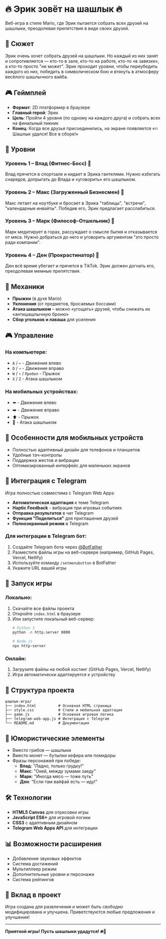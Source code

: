 # 🔥 Эрик зовёт на шашлык 🔥

Веб-игра в стиле Mario, где Эрик пытается собрать всех друзей на шашлыки, преодолевая препятствия в виде своих друзей.

## 📜 Сюжет

Эрик очень хочет собрать друзей на шашлыки. Но каждый из них занят и сопротивляется — кто-то в зале, кто-то на работе, кто-то «в завязке», а кто-то просто "не может". Эрик проходит уровни, чтобы переубедить каждого из них, победить в символическом бою и втянуть в атмосферу весёлого шашлычного вайба.

## 🎮 Геймплей

- **Формат**: 2D платформер в браузере
- **Главный герой**: Эрик
- **Цель**: Пройти 4 уровня (по одному на каждого друга) и собрать всех на финальный пикник
- **Конец**: Когда все друзья присоединились, на экране появляется «🔥 Шашлык удался! Все в сборе!»

## 🧱 Уровни

### Уровень 1 – Влад (Фитнес-Босс) 💪
Влад прячется в спортзале и кидает в Эрика гантелями. Нужно избегать снарядов, допрыгать до Влада и «уговорить» его шашлыком.

### Уровень 2 – Макс (Загруженный Бизнесмен) 💼
Макс летает на ноутбуке и бросает в Эрика "таблицы", "встречи", "календарные инвайты". Победив его, Эрик предлагает расслабиться.

### Уровень 3 – Марк (Философ-Отшельник) 🧘
Марк медитирует в горах, рассуждает о смысле бытия и отказывается от мяса. Нужно добраться до него и уговорить аргументом "это просто ради компании".

### Уровень 4 – Ден (Прокрастинатор) 📱
Ден всё время убегает и прячется в TikTok. Эрик должен догнать его, преодолевая мемные препятствия.

## 🔧 Механики

- **Прыжки** (в духе Mario)
- **Уклонения** (от предметов, бросаемых боссами)
- **Атака шашлыком** – можно «угощать» друзей, чтобы снижать их «антишашлычную броню»
- **Сбор угольков и лаваша** для усиления

## 🎮 Управление

### На компьютере:
- `A` / `←` - Движение влево
- `D` / `→` - Движение вправо
- `W` / `↑` / `Пробел` - Прыжок
- `X` / `Z` - Атака шашлыком

### На мобильных устройствах:
- ⬅️ - Движение влево
- ➡️ - Движение вправо
- ⬆️ - Прыжок
- 🍖 - Атака шашлыком

## 📱 Особенности для мобильных устройств

- Полностью адаптивный дизайн для телефонов и планшетов
- Удобные тач-контролы
- Поддержка жестов и вибрации
- Оптимизированный интерфейс для маленьких экранов

## 🤖 Интеграция с Telegram

Игра полностью совместима с Telegram Web Apps:

- **Автоматическая адаптация** к теме Telegram
- **Haptic Feedback** - вибрация при игровых событиях
- **Отправка результатов** в чат Telegram
- **Функция "Поделиться"** для приглашения друзей
- **Полноэкранный режим** в Telegram

### Для интеграции в Telegram бот:

1. Создайте Telegram бота через [@BotFather](https://t.me/BotFather)
2. Разместите файлы игры на веб-сервере (например, GitHub Pages, Vercel, Netlify)
3. Используйте команду `/setmenubutton` в BotFather
4. Укажите URL вашей игры

## 🚀 Запуск игры

### Локально:
1. Скачайте все файлы проекта
2. Откройте `index.html` в браузере
3. Или запустите локальный веб-сервер:
   ```bash
   # Python 3
   python -m http.server 8000
   
   # Node.js
   npx http-server
   ```

### Онлайн:
1. Загрузите файлы на любой хостинг (GitHub Pages, Vercel, Netlify)
2. Игра автоматически адаптируется к устройству

## 📁 Структура проекта

```
шашлык-игра/
├── index.html          # Основная HTML страница
├── style.css           # Стили и мобильная адаптация
├── game.js             # Основная игровая логика
├── telegram-web-app.js # Интеграция с Telegram
└── README.md           # Документация
```

## 🧠 Юмористические элементы

- Вместо грибов — шашлыки
- Вместо монет — бутылки кефира или помидоры
- Фразы персонажей при победе:
  - **Влад**: "Ладно, только грудку!"
  - **Макс**: "Окей, между зумами заеду"
  - **Марк**: "Иногда мясо — тоже путь"
  - **Ден**: "Если там вайфай есть — иду!"

## 🛠 Технологии

- **HTML5 Canvas** для отрисовки игры
- **JavaScript ES6+** для игровой логики
- **CSS3** с адаптивным дизайном
- **Telegram Web Apps API** для интеграции

## 📊 Возможности расширения

- Добавление звуковых эффектов
- Система достижений
- Мультиплеер режим
- Дополнительные уровни и персонажи
- Система рейтингов

## 🤝 Вклад в проект

Игра создана для развлечения и может быть свободно модифицирована и улучшена. Приветствуются любые предложения и улучшения!

---

**Приятной игры! Пусть шашлыки удадутся! 🔥🍖** 